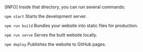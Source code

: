 [INFO] Inside that directory, you can run several commands:

`npm start`
Starts the development server.

`npm run build`
Bundles your website into static files for production.

`npm run serve`
Serves the built website locally.

`npm deploy`
Publishes the website to GitHub pages.
